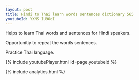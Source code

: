 ```yaml
---
layout: post
title: Hindi to Thai learn words sentences dictionary 565 
youtubeId: YXNS_IU9OdI
---
```

 
 
Helps to learn Thai words and sentences for Hindi speakers.

Opportunitiy to repeat the words sentences. 

Practice Thai language. 
 
{% include youtubePlayer.html id=page.youtubeId %}
 
 
{% include analytics.html %}